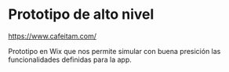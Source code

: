 # Prototipo de alto nivel

https://www.cafeitam.com/

Prototipo en Wix que nos permite simular con buena presición las funcionalidades definidas para la app.
